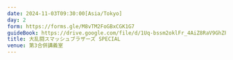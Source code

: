 ```yaml
---
date: 2024-11-03T09:30:00[Asia/Tokyo]
day: 2
form: https://forms.gle/M8vTM2FoGBxCGK1G7
guideBook: https://drive.google.com/file/d/1Uq-bssm2oklFr_4AiZ8RaV9GhZP0jhdv/view?usp=sharing
title: 大乱闘スマッシュブラザーズ SPECIAL
venue: 第3合併講義室
---
```

